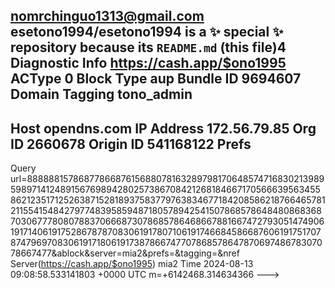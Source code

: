 nomrchinguo1313@gmail.com
esetono1994/esetono1994 is a ✨ special ✨ repository because its `README.md` (this file)4
 Diagnostic Info https://cash.app/$ono1995
ACType
0
Block Type
aup
Bundle ID
9694607
Domain Tagging tono_admin
-
Host
opendns.com
IP Address
172.56.79.85
Org ID
2660678
Origin ID
541168122
Prefs
-
Query
url=888888157868778668761568807816328979817064857471683021398959897141248915676989428025738670842126818466717056663956345586212351712526387152818937583779763834677184208586218766465781211554154842797748395859487180578942541507868578648480868368703067778080788370666873078685786468667881667472793051474906191714061917528678787083061917807106191746684586687606191751707874796970830619171806191738786674770786857864787069748678307078667477&ablock&server=mia2&prefs=&tagging=&nref
Server(https://cash.app/$ono1995)
mia2
Time
2024-08-13 09:08:58.533141803 +0000 UTC m=+6142468.314634366
--->
